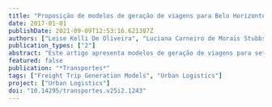 ```yaml
---
title: "Proposição de modelos de geração de viagens para Belo Horizonte"
date: 2017-01-01
publishDate: 2021-09-09T12:53:16.621387Z
authors: ["Leise Kelli De Oliveira", "Luciana Carneiro de Morais Stubbs", "Nebai Tavares Gontijo", "Renata Lúcia Magalhães de Oliveira"]
publication_types: ["2"]
abstract: "Este artigo apresenta modelos de geração de viagens para sete categorias de empreendimentos (casas noturnas, condomínios residenciais, escolas de ensino fundamental e médio, hospitais, instituições de ensino superior, shopping centers e supermercados) para Belo Horizonte. Contagem classificada volumétrica de veículos, entrevistas e dados de controle de acesso foram utilizados para identificar as características dos empreendimentos e desenvolver os modelos. Os modelos desenvolvidos apresentaram boa correlação entre as variáveis utilizadas e significância estatística, exceto para condomínios residenciais e supermercados. A validação dos modelos indicou uma boa aproximação com os dados coletados em campo. A comparação com os modelos da literatura nacional indicou que investigar e desenvolver estudos para uma cidade é importante quando há necessidade de utilizá-los em estudos de impacto viário para determinação de medidas mitigadoras na implantação dos empreendimentos de impacto. Desta forma, os modelos locais são mais precisos e tendem a produzir menores erros na projeção, permitindo uma avaliação mais confiável e adequada das medidas mitigadoras necessárias para o empreendimento."
featured: false
publication: "*Transportes*"
tags: ["Freight Trip Generation Models", "Urban Logistics"]
project: ["Urban Logistics"]
doi: "10.14295/transportes.v25i2.1243"
---
```


